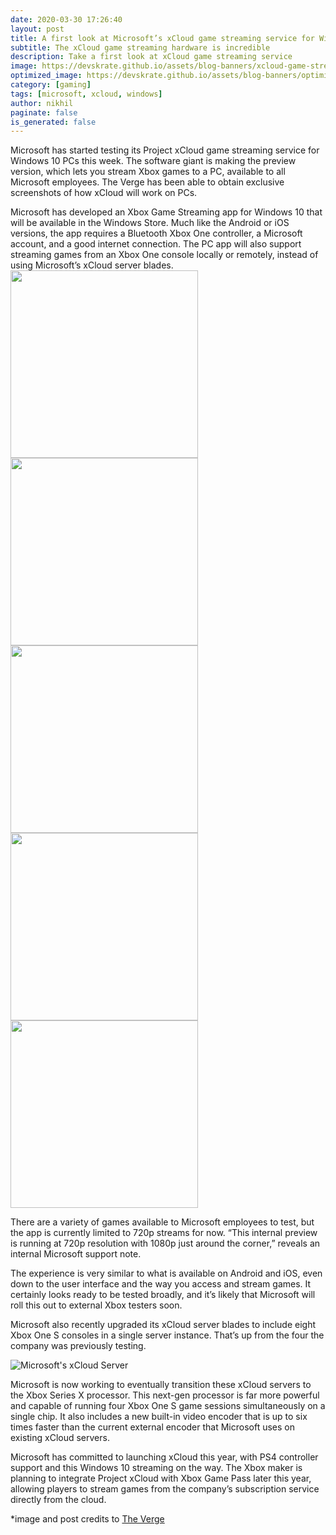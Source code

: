 ```yaml
---
date: 2020-03-30 17:26:40
layout: post
title: A first look at Microsoft’s xCloud game streaming service for Windows PCs
subtitle: The xCloud game streaming hardware is incredible
description: Take a first look at xCloud game streaming service
image: https://devskrate.github.io/assets/blog-banners/xcloud-game-streaming.jpg
optimized_image: https://devskrate.github.io/assets/blog-banners/optimized/xcloud-game-streaming.webp
category: [gaming]
tags: [microsoft, xcloud, windows]
author: nikhil
paginate: false
is_generated: false
---
```


Microsoft has started testing its Project xCloud game streaming service for Windows 10 PCs this week. The software giant is making the preview version, which lets you stream Xbox games to a PC, available to all Microsoft employees. The Verge has been able to obtain exclusive screenshots of how xCloud will work on PCs.

Microsoft has developed an Xbox Game Streaming app for Windows 10 that will be available in the Windows Store. Much like the Android or iOS versions, the app requires a Bluetooth Xbox One controller, a Microsoft account, and a good internet connection. The PC app will also support streaming games from an Xbox One console locally or remotely, instead of using Microsoft’s xCloud server blades.<br>
<img src="https://devskrate.github.io/assets/images/microsoft/xcloudpcwindows10_1.jpg" style="width: 300px; display: inline" />
<img src="https://devskrate.github.io/assets/images/microsoft/xcloudpcwindows10_2.jpg" style="width: 300px; display: inline" />
<img src="https://devskrate.github.io/assets/images/microsoft/xcloudpcwindows10_3.webp" style="width: 300px; display: inline" />
<img src="https://devskrate.github.io/assets/images/microsoft/xcloudpcwindows10_4.jpg" style="width: 300px; display: inline" />
<img src="https://devskrate.github.io/assets/images/microsoft/xcloudpcwindows10_5.jpg" style="width: 300px; display: inline" />


There are a variety of games available to Microsoft employees to test, but the app is currently limited to 720p streams for now. “This internal preview is running at 720p resolution with 1080p just around the corner,” reveals an internal Microsoft support note.

The experience is very similar to what is available on Android and iOS, even down to the user interface and the way you access and stream games. It certainly looks ready to be tested broadly, and it’s likely that Microsoft will roll this out to external Xbox testers soon.

Microsoft also recently upgraded its xCloud server blades to include eight Xbox One S consoles in a single server instance. That’s up from the four the company was previously testing.

<img src="https://devskrate.github.io/assets/images/microsoft/xcloudblade.jpg" title="Microsoft's xCloud Server" alt="Microsoft's xCloud Server" />

Microsoft is now working to eventually transition these xCloud servers to the Xbox Series X processor. This next-gen processor is far more powerful and capable of running four Xbox One S game sessions simultaneously on a single chip. It also includes a new built-in video encoder that is up to six times faster than the current external encoder that Microsoft uses on existing xCloud servers.

Microsoft has committed to launching xCloud this year, with PS4 controller support and this Windows 10 streaming on the way. The Xbox maker is planning to integrate Project xCloud with Xbox Game Pass later this year, allowing players to stream games from the company’s subscription service directly from the cloud.

\*image and post credits to <a href="https://www.theverge.com/">The Verge</a>
